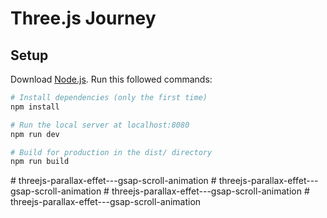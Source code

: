 # Three.js Journey

## Setup
Download [Node.js](https://nodejs.org/en/download/).
Run this followed commands:

``` bash
# Install dependencies (only the first time)
npm install

# Run the local server at localhost:8080
npm run dev

# Build for production in the dist/ directory
npm run build
```
#   t h r e e j s - p a r a l l a x - e f f e t - - - g s a p - s c r o l l - a n i m a t i o n  
 #   t h r e e j s - p a r a l l a x - e f f e t - - - g s a p - s c r o l l - a n i m a t i o n  
 #   t h r e e j s - p a r a l l a x - e f f e t - - - g s a p - s c r o l l - a n i m a t i o n  
 #   t h r e e j s - p a r a l l a x - e f f e t - - - g s a p - s c r o l l - a n i m a t i o n  
 